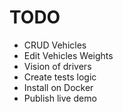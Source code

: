 # TODO
- CRUD Vehicles
- Edit Vehicles Weights 
- Vision of drivers
- Create tests logic
- Install on Docker
- Publish live demo
